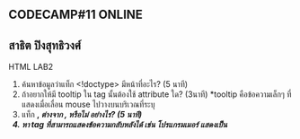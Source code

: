 CODECAMP#11 ONLINE
---------------------------
สาธิต ปิงสุทธิวงศ์
---------------------------
HTML LAB2

1. ค้นหาข้อมูลว่าแท็ก <!doctype> มีหน้าที่อะไร? (5 นาที)
2. ถ้าอยากให้มี tooltip ใน tag นั้นต้องใช้ attribute ใด? (3นาที)
	*tooltip คือข้อความเล็กๆ ที่แสดงเมื่อเลื่อน mouse ไปวางบนบริเวณที่ระบุ
3. แท็ก <b>, <i> ต่างจาก <strong>, <em> หรือไม่ อย่างไร? (5 นาที)
4. หา tag ที่สามารถแสดงข้อความกลับหลังได้
	เช่น โปรแกรมเมอร์ แสดงเป็น 
